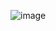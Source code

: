 ![image](https://user-images.githubusercontent.com/71818412/120012692-20467500-bfe0-11eb-9ecc-0bf086395b92.png)
